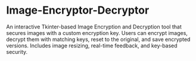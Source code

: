 # Image-Encryptor-Decryptor
An interactive Tkinter-based Image Encryption and Decryption tool that secures images with a custom encryption key. Users can encrypt images, decrypt them with matching keys, reset to the original, and save encrypted versions. Includes image resizing, real-time feedback, and key-based security.
